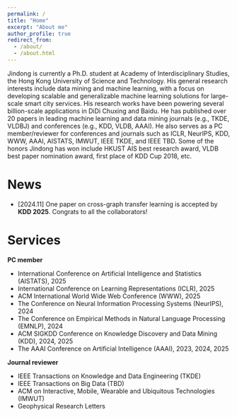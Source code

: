 ```yaml
---
permalink: /
title: "Home"
excerpt: "About me"
author_profile: true
redirect_from:
  - /about/
  - /about.html
---
```


Jindong is currently a Ph.D. student at Academy of Interdisciplinary Studies, the Hong Kong University of Science and Technology. His general research interests include data mining and machine learning, with a focus on developing scalable and generalizable machine learning solutions for large-scale smart city services. His research works have been powering several billion-scale applications in DiDi Chuxing and Baidu. He has published over 20 papers in leading machine learning and data mining journals (e.g., TKDE, VLDBJ) and conferences (e.g., KDD, VLDB, AAAI). He also serves as a PC member/reviewer for conferences and journals such as ICLR, NeurIPS, KDD, WWW, AAAI, AISTATS, IMWUT, IEEE TKDE, and IEEE TBD. Some of the honors Jindong has won include HKUST AIS best research award, VLDB best paper nomination award, first place of KDD Cup 2018, etc.

# News

- \[2024.11\] One paper on cross-graph transfer learning is accepted by **KDD 2025**. Congrats to all the collaborators!

# Services
**PC member**
* International Conference on Artificial Intelligence and Statistics (AISTATS), 2025
* International Conference on Learning Representations (ICLR), 2025
* ACM International World Wide Web Conference (WWW), 2025
* The Conference on Neural Information Processing Systems (NeurIPS), 2024
* The Conference on Empirical Methods in Natural Language Processing (EMNLP), 2024
* ACM SIGKDD Conference on Knowledge Discovery and Data Mining (KDD), 2024, 2025
* The AAAI Conference on Artificial Intelligence (AAAI), 2023, 2024, 2025

**Journal reviewer**
* IEEE Transactions on Knowledge and Data Engineering (TKDE)
* IEEE Transactions on Big Data (TBD)
* ACM on Interactive, Mobile, Wearable and Ubiquitous Technologies (IMWUT)
* Geophysical Research Letters
